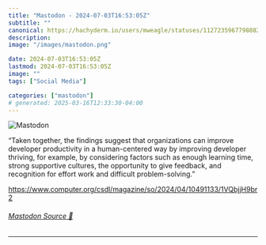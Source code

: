 ```yaml
---
title: "Mastodon - 2024-07-03T16:53:05Z"
subtitle: ""
canonical: https://hachyderm.io/users/mweagle/statuses/112723596779888233
description:
image: "/images/mastodon.png"

date: 2024-07-03T16:53:05Z
lastmod: 2024-07-03T16:53:05Z
image: ""
tags: ["Social Media"]

categories: ["mastodon"]
# generated: 2025-03-16T12:33:30-04:00
---
```

![Mastodon](/images/mastodon.png)

<p>“Taken together, the findings suggest that organizations can improve developer productivity in a human-centered way by improving developer thriving, for example, by considering factors such as enough learning time, strong supportive cultures, the opportunity to give feedback, and recognition for effort work and difficult problem-solving.”</p><p><a href="https://www.computer.org/csdl/magazine/so/2024/04/10491133/1VQbjjH9br2" target="_blank" rel="nofollow noopener noreferrer" translate="no"><span class="invisible">https://www.</span><span class="ellipsis">computer.org/csdl/magazine/so/</span><span class="invisible">2024/04/10491133/1VQbjjH9br2</span></a></p>


###### [Mastodon Source 🐘](https://hachyderm.io/@mweagle/112723596779888233)

___
